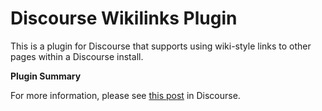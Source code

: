 # Discourse Wikilinks Plugin

This is a plugin for Discourse that supports using wiki-style links to other pages within a Discourse install.

**Plugin Summary**

For more information, please see [this post](https://talk.fission.codes/t/wikilinks-support-for-discourse/2586) in Discourse. 
